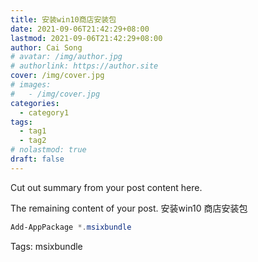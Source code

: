 ```yaml
---
title: 安装win10商店安装包
date: 2021-09-06T21:42:29+08:00
lastmod: 2021-09-06T21:42:29+08:00
author: Cai Song
# avatar: /img/author.jpg
# authorlink: https://author.site
cover: /img/cover.jpg
# images:
#   - /img/cover.jpg
categories:
  - category1
tags:
  - tag1
  - tag2
# nolastmod: true
draft: false
---
```


Cut out summary from your post content here.

<!--more-->

The remaining content of your post.
安装win10 商店安装包
```powershell
Add-AppPackage *.msixbundle
```

Tags:
  msixbundle